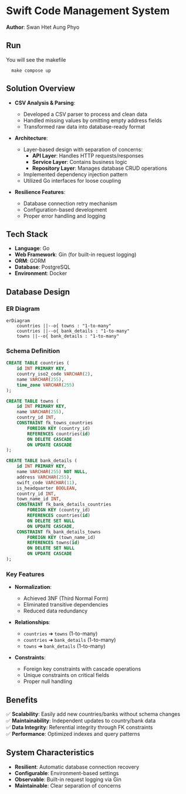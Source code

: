 
# Swift Code Management System

**Author**: Swan Htet Aung Phyo

## Run
    
You will see the makefile
    
      make compose up 

## Solution Overview

- **CSV Analysis & Parsing**:
  - Developed a CSV parser to process and clean data
  - Handled missing values by omitting empty address fields
  - Transformed raw data into database-ready format

- **Architecture**:
  - Layer-based design with separation of concerns:
    - **API Layer**: Handles HTTP requests/responses
    - **Service Layer**: Contains business logic
    - **Repository Layer**: Manages database CRUD operations
  - Implemented dependency injection pattern
  - Utilized Go interfaces for loose coupling

- **Resilience Features**:
  - Database connection retry mechanism
  - Configuration-based development
  - Proper error handling and logging

## Tech Stack

- **Language**: Go
- **Web Framework**: Gin (for built-in request logging)
- **ORM**: GORM
- **Database**: PostgreSQL
- **Environment**: Docker

## Database Design

### ER Diagram
```mermaid
erDiagram
    countries ||--o{ towns : "1-to-many"
    countries ||--o{ bank_details : "1-to-many"
    towns ||--o{ bank_details : "1-to-many"
```

### Schema Definition
```sql
CREATE TABLE countries (
    id INT PRIMARY KEY,
    country_iso2_code VARCHAR(2),
    name VARCHAR(255),
    time_zone VARCHAR(255)
);

CREATE TABLE towns (
    id INT PRIMARY KEY,
    name VARCHAR(255),
    country_id INT,
    CONSTRAINT fk_towns_countries
        FOREIGN KEY (country_id) 
        REFERENCES countries(id)
        ON DELETE CASCADE
        ON UPDATE CASCADE
);

CREATE TABLE bank_details (
    id INT PRIMARY KEY,
    name VARCHAR(255) NOT NULL,
    address VARCHAR(255),
    swift_code VARCHAR(11),
    is_headquarter BOOLEAN,
    country_id INT,
    town_name_id INT,
    CONSTRAINT fk_bank_details_countries
        FOREIGN KEY (country_id)
        REFERENCES countries(id)
        ON DELETE SET NULL
        ON UPDATE CASCADE,
    CONSTRAINT fk_bank_details_towns
        FOREIGN KEY (town_name_id)
        REFERENCES towns(id)
        ON DELETE SET NULL
        ON UPDATE CASCADE
);
```

### Key Features
- **Normalization**:
    - Achieved 3NF (Third Normal Form)
    - Eliminated transitive dependencies
    - Reduced data redundancy

- **Relationships**:
    - `countries` ➔ `towns` (1-to-many)
    - `countries` ➔ `bank_details` (1-to-many)
    - `towns` ➔ `bank_details` (1-to-many)

- **Constraints**:
    - Foreign key constraints with cascade operations
    - Unique constraints on critical fields
    - Proper null handling

## Benefits
✅ **Scalability**: Easily add new countries/banks without schema changes  
✅ **Maintainability**: Independent updates to country/bank data  
✅ **Data Integrity**: Referential integrity through FK constraints  
✅ **Performance**: Optimized indexes and query patterns

## System Characteristics
- **Resilient**: Automatic database connection recovery
- **Configurable**: Environment-based settings
- **Observable**: Built-in request logging via Gin
- **Maintainable**: Clear separation of concerns

```